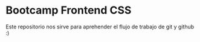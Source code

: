 # Bootcamp Frontend CSS

Este repositorio nos sirve para aprehender el flujo de trabajo de git y github :)